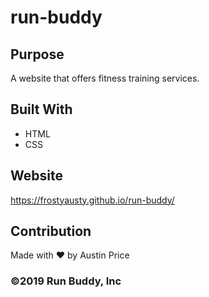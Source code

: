 # run-buddy

## Purpose
A website that offers fitness training services. 

## Built With 
* HTML
* CSS

## Website 
https://frostyausty.github.io/run-buddy/

## Contribution
Made with ❤️ by Austin Price

### ©️2019 Run Buddy, Inc
